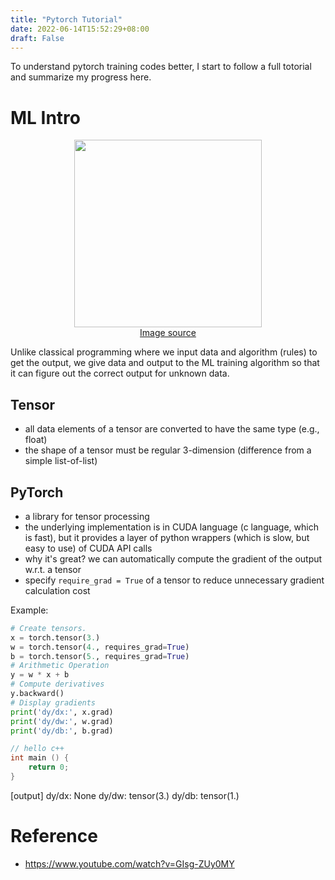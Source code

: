 ```yaml
---
title: "Pytorch Tutorial"
date: 2022-06-14T15:52:29+08:00
draft: False
---
```


To understand pytorch training codes better, I start to follow a full totorial and summarize my progress here. 


# ML Intro
<p align="center">
    <img src="/posts/2022-06-14-16-23-53.png" width="300" /> <br>
    <a href="https://jovian.ai/aakashns/machine-learning-intro">Image source</a> 
</p>

Unlike classical programming where we input data and algorithm (rules) to get the output, we give data and output to the ML training algorithm so that it can figure out the correct output for unknown data. 

## Tensor
- all data elements of a tensor are converted to have the same type (e.g., float)
- the shape of a tensor must be regular 3-dimension (difference from a simple list-of-list)

## PyTorch
- a library for tensor processing 
- the underlying implementation is in CUDA language (c language, which is fast), but it provides a layer of python wrappers (which is slow, but easy to use) of CUDA API calls
- why it's great? we can automatically compute the gradient of the output w.r.t. a tensor
- specify ```require_grad = True``` of a tensor to reduce unnecessary gradient calculation cost  

Example:
```python
# Create tensors.
x = torch.tensor(3.)
w = torch.tensor(4., requires_grad=True)
b = torch.tensor(5., requires_grad=True)
# Arithmetic Operation
y = w * x + b
# Compute derivatives
y.backward()
# Display gradients
print('dy/dx:', x.grad)
print('dy/dw:', w.grad)
print('dy/db:', b.grad)
```
```c++
// hello c++
int main () {
    return 0;
}
```

[output]
dy/dx: None
dy/dw: tensor(3.)
dy/db: tensor(1.)


# Reference
- https://www.youtube.com/watch?v=GIsg-ZUy0MY
